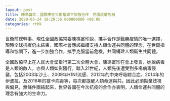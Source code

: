 ```yaml
---
layout: post
title: 陳馮富珍：國際應在世衛指導下加強合作　克服疫情危機
date: 2020-05-24 10:29:56.000000000 +08:00
categories: rthk
---
```


世衛前總幹事、現任全國政協常委陳馮富珍說，攜手合作是戰勝疫情的唯一選擇，現時全球抗疫仍未結束，國際社會應該繼續支持人類命運共同體的理念，在世衛指導和協調下，進一步加強合作，攜手克服當前危機，共同構建人類衛生共同體。

全國政協早上在人民大會堂舉行第二次全體大會，陳馮富珍在會上發言，她說病毒是人類的敵人，亦與人類如影隨行。踏入21世紀，人類先後遭受到多場病毒侵襲，包括2003年沙士、2009年H1N1流感、2012年的中東呼吸綜合症、2014年的伊波拉，及2016年的寨卡病毒等，每次都提醒人類命運與共。因此必須拋棄歧視與偏見，無條件團結起來，世界各國在今次抗疫的合作亦表明，人類命運共同體的理念有強大的生命力。
